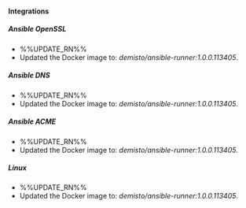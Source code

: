 
#### Integrations

##### Ansible OpenSSL

- %%UPDATE_RN%%
- Updated the Docker image to: *demisto/ansible-runner:1.0.0.113405*.
##### Ansible DNS

- %%UPDATE_RN%%
- Updated the Docker image to: *demisto/ansible-runner:1.0.0.113405*.
##### Ansible ACME

- %%UPDATE_RN%%
- Updated the Docker image to: *demisto/ansible-runner:1.0.0.113405*.
##### Linux

- %%UPDATE_RN%%
- Updated the Docker image to: *demisto/ansible-runner:1.0.0.113405*.

